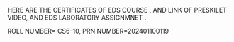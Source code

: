 HERE ARE THE CERTIFICATES OF EDS COURSE , AND LINK OF PRESKILET VIDEO, AND EDS LABORATORY ASSIGNMNET .

ROLL NUMBER= CS6-10,
PRN NUMBER=202401100119
